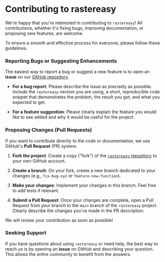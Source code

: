 # Contributing to rastereasy

We're happy that you're interested in contributing to `rastereasy`! All contributions, whether it's fixing bugs, improving documentation, or proposing new features, are welcome.

To ensure a smooth and effective process for everyone, please follow these guidelines.

### **Reporting Bugs or Suggesting Enhancements**

The easiest way to report a bug or suggest a new feature is to open an **issue** on our [GitHub repository](https://github.com/pythonraster/rastereasy/issues).

* **For a bug report**: Please describe the issue as precisely as possible. Include the `rastereasy` version you are using, a short, reproducible code snippet that demonstrates the problem, the result you got, and what you expected to get.

* **For a feature suggestion**: Please clearly explain the feature you would like to see added and why it would be useful for the project.

### **Proposing Changes (Pull Requests)**

If you want to contribute directly to the code or documentation, we use GitHub's **Pull Request** (PR) system.

1.  **Fork the project**: Create a copy ("fork") of the [`rastereasy` repository](https://github.com/pythonraster/rastereasy/) to your own GitHub account.

2.  **Create a branch**: On your fork, create a new branch dedicated to your changes (e.g., `fix-bug-xyz` or `feature-new-function`).

3.  **Make your changes**: Implement your changes in this branch. Feel free to add tests if relevant.

4.  **Submit a Pull Request**: Once your changes are complete, open a Pull Request from your branch to the `main` branch of the `rastereasy` project. Clearly describe the changes you've made in the PR description.

We will review your contribution as soon as possible!

### **Seeking Support**

If you have questions about using `rastereasy` or need help, the best way to reach us is by opening an **issue** on GitHub and describing your question. This allows the entire community to benefit from the answers.
